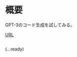 # 概要

GPT-3のコード生成を試してみる。

[URL](https://beta.openai.com/docs/guides/code/quickstart)

## 

(...ready)